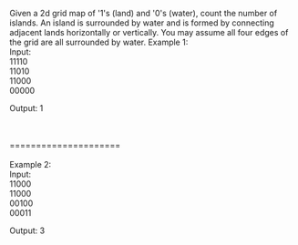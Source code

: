 Given a 2d grid map of '1's (land) and '0's (water), count the number of islands. An island is surrounded by water and is formed by connecting adjacent lands horizontally or vertically. You may assume all four edges of the grid are all surrounded by water.
Example 1:<br>
Input:<br>
11110<br>
11010<br>
11000<br>
00000<br>

Output: 1<br><br><br>

=====================<br><br>
Example 2:<br>
Input:<br>
11000<br>
11000<br>
00100<br>
00011<br>

Output: 3<br>
